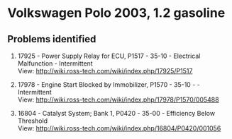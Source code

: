 # Volkswagen Polo 2003, 1.2 gasoline

## Problems identified
1. 17925 - Power Supply Relay for ECU, P1517 - 35-10 - Electrical Malfunction - Intermittent  
View: http://wiki.ross-tech.com/wiki/index.php/17925/P1517

2. 17978 - Engine Start Blocked by Immobilizer, P1570 - 35-10 -  - Intermittent  
View: http://wiki.ross-tech.com/wiki/index.php/17978/P1570/005488

3. 16804 - Catalyst System; Bank 1, P0420 - 35-00 - Efficiency Below Threshold  
View: http://wiki.ross-tech.com/wiki/index.php/16804/P0420/001056
